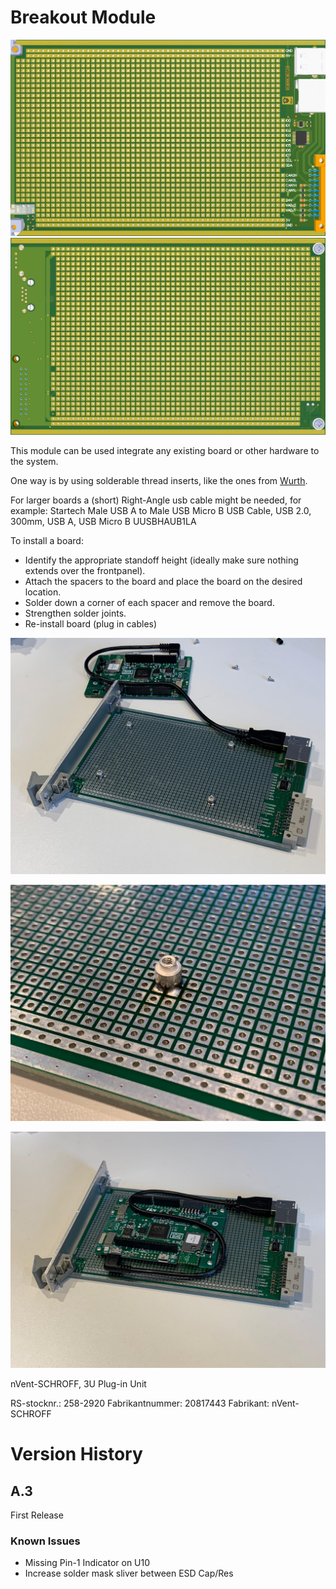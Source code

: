# Breakout Module
![Top view of backplane board](./Documentation/top-view.png)
![Bottom view of backplane board](./Documentation/bottom-view.png)

This module can be used integrate any existing board or other hardware to the system.

One way is by using solderable thread inserts, like the ones from [Wurth](https://www.we-online.com/web/en/electronic_components/produkte_pb/produktinnovationen/smtspacer.php).

For larger boards a (short) Right-Angle usb cable might be needed, for example: Startech Male USB A to Male USB Micro B USB Cable, USB 2.0, 300mm, USB A, USB Micro B UUSBHAUB1LA

To install a board:
- Identify the appropriate standoff height (ideally make sure nothing extends over the frontpanel).
- Attach the spacers to the board and place the board on the desired location.
- Solder down a corner of each spacer and remove the board.
- Strengthen solder joints.
- Re-install board (plug in cables)

![Picture of spacers soldered to board](./Documentation/mounting-1.jpeg)

![Close-up of spacer soldered to board](./Documentation/mounting-2.jpeg)

![Picture of board mounted on spacers](./Documentation/mounting-3.jpeg)



nVent-SCHROFF, 3U Plug-in Unit

RS-stocknr.:
    258-2920
Fabrikantnummer:
    20817443
Fabrikant:
    nVent-SCHROFF

# Version History

## A.3
First Release

### Known Issues
- Missing Pin-1 Indicator on U10
- Increase solder mask sliver between ESD Cap/Res
